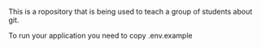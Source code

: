This is a ropository that is being used to teach a group of students about git.

To run your application you need to copy .env.example 
